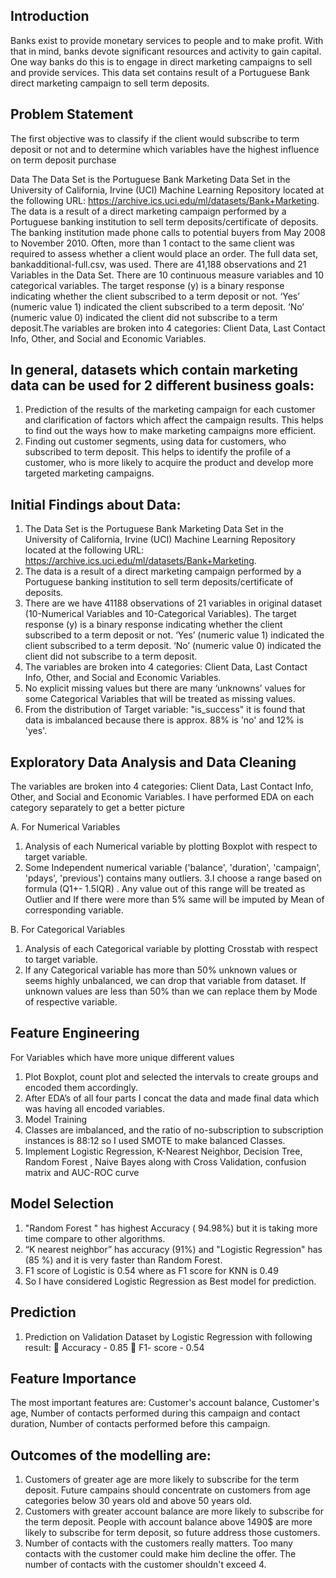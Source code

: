 ## Introduction
Banks exist to provide monetary services to people and to make profit. With that in mind, banks devote significant resources and activity to gain capital. One way banks do this is to engage in direct marketing campaigns to sell and provide services. This data set contains result of a Portuguese Bank direct marketing campaign to sell term deposits.

## Problem Statement
The first objective was to classify if the client would subscribe to term deposit or not and to determine which variables have the highest influence on term deposit purchase

Data The Data Set is the Portuguese Bank Marketing Data Set in the University of California, Irvine (UCI) Machine Learning Repository located at the following URL: https://archive.ics.uci.edu/ml/datasets/Bank+Marketing. The data is a result of a direct marketing campaign performed by a Portuguese banking institution to sell term deposits/certificate of deposits. The banking institution made phone calls to potential buyers from May 2008 to November 2010. Often, more than 1 contact to the same client was required to assess whether a client would place an order. The full data set, bankadditional-full.csv, was used. There are 41,188 observations and 21 Variables in the Data Set. There are 10 continuous measure variables and 10 categorical variables. The target response (y) is a binary response indicating whether the client subscribed to a term deposit or not. ‘Yes’ (numeric value 1) indicated the client subscribed to a term deposit. ‘No’ (numeric value 0) indicated the client did not subscribe to a term deposit.The variables are broken into 4 categories: Client Data, Last Contact Info, Other, and Social and Economic Variables.

## In general, datasets which contain marketing data can be used for 2 different business goals:
1.	Prediction of the results of the marketing campaign for each customer and clarification of factors which affect the campaign results. This helps to find out the ways how to make marketing campaigns more efficient.
2.	Finding out customer segments, using data for customers, who subscribed to term deposit. This helps to identify the profile of a customer, who is more likely to acquire the product and develop more targeted marketing campaigns.

## 	Initial Findings about Data:

1.	The Data Set is the Portuguese Bank Marketing Data Set in the University of California, Irvine (UCI) Machine Learning Repository located at the following URL: https://archive.ics.uci.edu/ml/datasets/Bank+Marketing.
2.	The data is a result of a direct marketing campaign performed by a Portuguese banking institution to sell term deposits/certificate of deposits.
3.	There are we have 41188 observations of 21 variables in original dataset (10-Numerical Variables and 10-Categorical Variables). The target response (y) is a binary response indicating whether the client subscribed to a term deposit or not. ‘Yes’ (numeric value 1) indicated the client subscribed to a term deposit. ‘No’ (numeric value 0) indicated the client did not subscribe to a term deposit.
4.	The variables are broken into 4 categories: Client Data, Last Contact Info, Other, and Social and Economic Variables.
5.	 No explicit missing values but there are many ‘unknowns’ values for some Categorical Variables that will be treated as missing values. 
6.	From the distribution of Target variable: "is_success" it is found that data is imbalanced because there is approx. 88% is 'no' and 12% is 'yes'. 

##  Exploratory Data Analysis and Data Cleaning

The variables are broken into 4 categories: Client Data, Last Contact Info, Other, and Social and Economic Variables. I have performed EDA on each category separately to get a better picture

A. For Numerical Variables 
1. Analysis of each Numerical variable by plotting Boxplot with respect to target variable. 
2. Some Independent numerical variable ('balance', 'duration', 'campaign', 'pdays', 'previous') contains many outliers. 
3.I choose a range based on formula (Q1+- 1.5IQR) . Any value out of this range will be treated as Outlier and If there were more than 5% same will be imputed by Mean of corresponding variable.

B. For Categorical Variables 
1. Analysis of each Categorical variable by plotting Crosstab with respect to target variable.
2. If any Categorical variable has more than 50% unknown values or seems highly unbalanced, we can drop that variable from dataset. If unknown values are less than 50% than we can replace them by Mode of respective variable.

## Feature Engineering

For Variables which have more unique different values 
1. Plot Boxplot, count plot and selected the intervals to create groups and encoded them accordingly.
2. After EDA’s of all four parts I concat the data and made final data which was having all encoded variables.
4. Model Training 
1. Classes are imbalanced, and the ratio of no-subscription to subscription instances is 88:12 so I used SMOTE to make balanced Classes.
2. Implement Logistic Regression, K-Nearest Neighbor, Decision Tree, Random Forest , Naive Bayes along with Cross Validation, confusion matrix and AUC-ROC curve 


## Model Selection 
1. "Random Forest " has highest Accuracy ( 94.98%) but it is taking more time compare to other algorithms. 
2. “K nearest neighbor” has accuracy (91%) and "Logistic Regression" has (85 %) and it is very faster than Random Forest. 
3. F1 score of Logistic is 0.54 where as F1 score for KNN is 0.49 
4. So I have considered Logistic Regression  as Best model for prediction. 


## Prediction 
1. Prediction on Validation Dataset by Logistic Regression with following result: 
	 Accuracy -  0.85
	 F1- score  - 0.54

## Feature Importance
The most important features are:
Customer's account balance, Customer's age, Number of contacts performed during this campaign and contact duration, Number of contacts performed before this campaign.

## Outcomes of the modelling are:
1.	Customers of greater age are more likely to subscribe for the term deposit. Future campains should concentrate on customers from age categories below 30 years old and above 50 years old.
2.	Customers with greater account balance are more likely to subscribe for the term deposit. People with account balance above 1490$ are more likely to subscribe for term deposit, so future address those customers.
3.	Number of contacts with the customers really matters. Too many contacts with the customer could make him decline the offer. The number of contacts with the customer shouldn't exceed 4.
